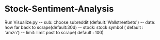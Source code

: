 # Stock-Sentiment-Analysis
Run Visualize.py
  -- sub: choose subreddit (default:'Wallstreetbets')
  -- date: how far back to scrape(default:30d)
  -- stock: stock symbol ( default : 'amzn')
  -- limit: limit post to scrape( default : 100)
